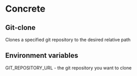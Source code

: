 # Concrete
## Git-clone
Clones a specified git repository to the desired relative path

## Environment variables
GIT_REPOSITORY_URL - the git repository you want to clone